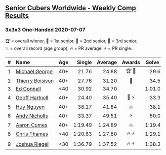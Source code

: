 <style>table {white-space: nowrap;}</style>

## [Senior Cubers Worldwide - Weekly Comp Results](/scw-comp/results/)
### 3x3x3 One-Handed 2020-07-07

<span style="white-space: nowrap;">🏆 = overall winner</span>, <span style="white-space: nowrap;">🥇 = 1st senior</span>, <span style="white-space: nowrap;">🥈 = 2nd senior</span>, <span style="white-space: nowrap;">🥉 = 3rd senior</span>, <span style="white-space: nowrap;">💥 = overall record (age group)</span>, <span style="white-space: nowrap;">🔥 = PR average</span>, <span style="white-space: nowrap;">⚡ = PR single</span>.

| # | Name | Age | Single | Average | Awards | Solve 1 | Solve 2 | Solve 3 | Solve 4 | Solve 5 | Video |
| :--: | :-- | :--: | --: | --: | :--: | --: | --: | --: | --: | --: | :-- |
| 1 | [Michael George](../../persons/michael_george/333oh.md) | 40+ | 21.76 | 24.88 | 🏆 🥇 | 29.69 | 21.96 | 33.65 | 22.98 | 21.76 | [Link](https://www.facebook.com/michael.george.545/videos/10213958206269596) |
| 2 | [Thierry Boisivon](../../persons/thierry_boisivon/333oh.md) | 40+ | 27.76 | 31.20 | 🥈 | 34.54 | 31.30 | 29.22 | 27.76 | 33.08 | [Link](https://www.facebook.com/events/271667090769235/permalink/275249050411039) |
| 3 | [Ed Connell](../../persons/ed_connell/333oh.md) | <40 | 30.92 | 34.70 |  | 1:01.09 | 31.12 | 38.33 | 30.92 | 34.66 | [Link](https://www.facebook.com/events/271667090769235/permalink/274228190513125) |
| 4 | [Geoff Hartnell](../../persons/geoff_hartnell/333oh.md) | 40+ | 24.40 | 35.40 | 🥉 ⚡ | 33.31 | 36.92 | 24.40 | 40.88 | 35.98 | [Link](https://www.facebook.com/events/271667090769235/permalink/275075220428422) |
| 5 | [Huy Nguyen](../../persons/huy_nguyen/333oh.md) | 40+ | 38.17 | 41.84 | 🔥 | 38.17 | 38.99 | 41.89 | 44.64 | DNF | [Link](https://www.facebook.com/events/271667090769235/permalink/275470057055605) |
| 6 | [Andy Nicholls](../../persons/andy_nicholls/333oh.md) | 40+ | 33.37 | 49.51 | ⚡ | 50.09 | 56.95 | 33.37 | 50.71 | 47.74 | [Link](https://www.facebook.com/events/271667090769235/permalink/273231370612807) |
| 7 | [Aaron Cumes](../../persons/aaron_cumes/333oh.md) | 40+ | 1:19.49 | 1:24.89 | 🔥 | 1:19.49 | 1:20.52 | 1:34.65 | DNS | DNS | [Link](https://www.facebook.com/events/271667090769235/permalink/271754540760490) |
| 8 | [Chris Thames](../../persons/chris_thames/333oh.md) | <40 | 1:20.83 | 1:27.80 | 🔥 ⚡ | 1:29.10 | 1:20.83 | 1:33.48 | DNS | DNS | [Link](https://www.facebook.com/events/271667090769235/permalink/273234100612534) |
| 9 | [Joshua Riegel](../../persons/joshua_riegel/333oh.md) | <30 | 1:36.79 | 1:37.52 | 🔥 ⚡ | 1:38.38 | 1:37.38 | 1:36.79 | DNS | DNS | [Link](https://www.facebook.com/events/271667090769235/permalink/275653123703965) |

<!-- Global site tag (gtag.js) - Google Analytics -->
<script async src="https://www.googletagmanager.com/gtag/js?id=UA-86348435-3"></script>
<script>window.dataLayer = window.dataLayer || []; function gtag() {dataLayer.push(arguments);} gtag('js', new Date()); gtag('config', 'UA-86348435-3');</script>
